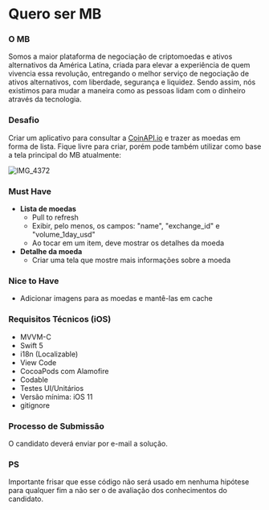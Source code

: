 # Quero ser MB

### **O MB**
Somos a maior plataforma de negociação de criptomoedas e ativos alternativos da América Latina, criada para elevar a experiência de quem vivencia essa revolução, entregando o melhor serviço de negociação de ativos alternativos, com liberdade, segurança e liquidez. Sendo assim, nós existimos para mudar a maneira como as pessoas lidam com o dinheiro através da tecnologia.

### **Desafio**
Criar um aplicativo para consultar a [CoinAPI.io](https://docs.coinapi.io/#list-all-exchanges) e trazer as moedas em forma de lista. Fique livre para criar, porém pode também utilizar como base a tela principal do MB atualmente:

![IMG_4372](https://user-images.githubusercontent.com/63304092/99259853-62088e80-27f9-11eb-8563-57e86a37c41e.PNG)

### **Must Have**
-   **Lista de moedas**
    - Pull to refresh
    - Exibir, pelo menos, os campos: "name", "exchange_id" e "volume_1day_usd"
    - Ao tocar em um item, deve mostrar os detalhes da moeda
-   **Detalhe da moeda**
    - Criar uma tela que mostre mais informações sobre a moeda

### **Nice to Have**
- Adicionar imagens para as moedas e mantê-las em cache

### **Requisitos Técnicos (iOS)**
- MVVM-C
- Swift 5
- i18n (Localizable)
- View Code
- CocoaPods com Alamofire
- Codable
- Testes UI/Unitários
- Versão mínima: iOS 11
- gitignore

### **Processo de Submissão**
O candidato deverá enviar por e-mail a solução.

### **PS**
Importante frisar que esse código não será usado em nenhuma hipótese para qualquer fim a não ser o de avaliação dos conhecimentos do candidato.
